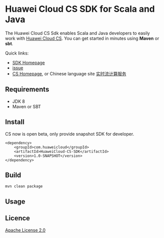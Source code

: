 #  Huawei Cloud CS SDK for Scala and Java

The Huawei Cloud CS Sdk enables Scala and Java developers to easily work with [Huawei Cloud CS](http://www.huaweicloud.com/en-us/product/cs.html). You can get started in minutes using **Maven** or **sbt**.

Quick links:

- [SDK Homepage](http://developer.huaweicloud.com/dev/sdk?all)
- [issue](https://github.com/huaweicloudsdk/huaweicloud-cs-sdk/issues)
- [CS Homepage](http://www.huaweicloud.com/en-us/product/cs.html), or Chinese language site [实时流计算服务](http://www.huaweicloud.com/product/cs.html)

##  Requirements

- JDK 8
- Maven or SBT

##  Install

CS now is open beta, only provide snapshot SDK for developer.

```
<dependency>
    <groupId>com.huaweicloud</groupId>
    <artifactId>HuaweiCloud-CS-SDK</artifactId>
    <version>1.0-SNAPSHOT</version>
</dependency>

```

##  Build

`mvn clean package`

##  Usage

##  Licence

[Apache License 2.0](https://www.apache.org/licenses/LICENSE-2.0.html)
